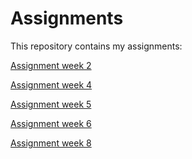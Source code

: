 # Assignments

This repository contains my assignments:

[Assignment week 2](https://github.com/Giannovanwell/Assignments/blob/master/Assignment_week_2%2B(1).ipynb)

[Assignment week 4](https://github.com/Giannovanwell/Assignments/blob/master/Assignment_week_4.ipynb)

[Assignment week 5](https://github.com/Giannovanwell/Assignments/blob/master/Assignment_week_5.ipynb)

[Assignment week 6](https://github.com/Giannovanwell/Assignments/blob/master/assignment4.ipynb)

[Assignment week 8](https://github.com/Giannovanwell/Assignments/blob/master/assignment5.ipynb)

